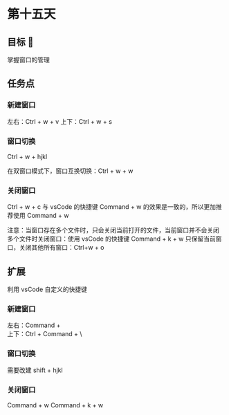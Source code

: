 # 第十五天

## 目标 🎯

掌握窗口的管理

## 任务点

### 新建窗口

左右：Ctrl + w + v
上下：Ctrl + w + s

### 窗口切换

Ctrl + w + hjkl

在双窗口模式下，窗口互换切换：Ctrl + w + w

### 关闭窗口

Ctrl + w + c
与 vsCode 的快捷键 Command + w 的效果是一致的，所以更加推荐使用 Command + w

注意：当窗口存在多个文件时，只会关闭当前打开的文件，当前窗口并不会关闭
多个文件时关闭窗口：使用 vsCode 的快捷键 Command + k + w
只保留当前窗口，关闭其他所有窗口：Ctrl+w + o

## 扩展

利用 vsCode 自定义的快捷键

### 新建窗口

左右：Command + \
上下：Ctrl + Command + \

### 窗口切换

需要改建
shift + hjkl

### 关闭窗口

Command + w
Command + k + w
